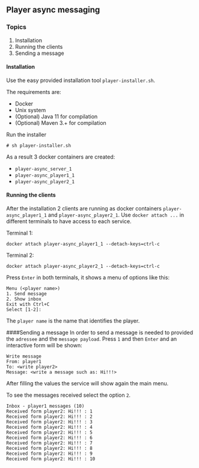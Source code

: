 ## Player async messaging

### Topics
1. Installation
2. Running the clients
3. Sending a message

#### Installation
Use the easy provided installation tool `player-installer.sh`.

The requirements are:
- Docker
- Unix system
- (Optional) Java 11 for compilation
- (Optional) Maven 3.+ for compilation

Run the installer
```
# sh player-installer.sh
```

As a result 3 docker containers are created:
- `player-async_server_1`
- `player-async_player1_1`
- `player-async_player2_1`

#### Running the clients
After the installation 2 clients are running as docker containers `player-async_player1_1` and `player-async_player2_1`. Use `docker attach ...` in different terminals to have access to each service.

Terminal 1:
```
docker attach player-async_player1_1 --detach-keys=ctrl-c
```
Terminal 2:
```
docker attach player-async_player2_1 --detach-keys=ctrl-c
```

Press `Enter` in both terminals, it shows a menu of options like this:
```
Menu (<player name>)
1. Send message
2. Show inbox
Exit with Ctrl+C
Select [1-2]: 
``` 

The `player name` is the name that identifies the player.

####Sending a message
In order to send a message is needed to provided the `adressee` and the `message payload`.
Press `1` and then `Enter` and an interactive form will be shown:

```
Write message
From: player1
To: <write player2>
Message: <write a message such as: Hi!!!>
```

After filling the values the service will show again the main menu.

To see the messages received select the option `2`.

```
Inbox - player1 messages (10)
Received form player2: Hi!!! : 1
Received form player2: Hi!!! : 2
Received form player2: Hi!!! : 3
Received form player2: Hi!!! : 4
Received form player2: Hi!!! : 5
Received form player2: Hi!!! : 6
Received form player2: Hi!!! : 7
Received form player2: Hi!!! : 8
Received form player2: Hi!!! : 9
Received form player2: Hi!!! : 10
```